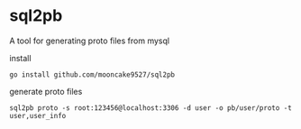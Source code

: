 # sql2pb

A tool for generating proto files from mysql

install
```shell
go install github.com/mooncake9527/sql2pb
```

generate proto files
```shell
sql2pb proto -s root:123456@localhost:3306 -d user -o pb/user/proto -t user,user_info
```
